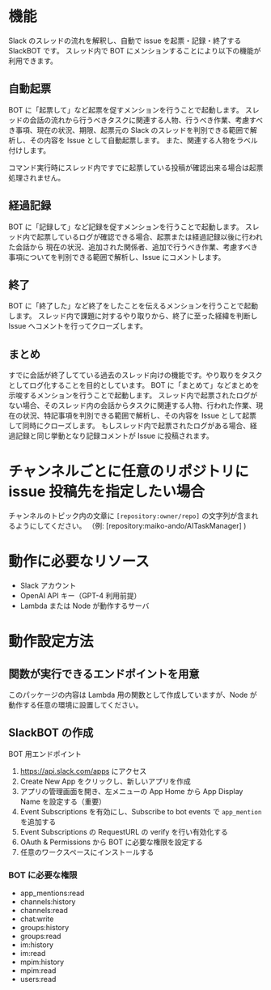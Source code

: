 <!-- @format -->

# 機能

Slack のスレッドの流れを解釈し、自動で issue を起票・記録・終了する SlackBOT です。
スレッド内で BOT にメンションすることにより以下の機能が利用できます。

## 自動起票

BOT に「起票して」など起票を促すメンションを行うことで起動します。
スレッドの会話の流れから行うべきタスクに関連する人物、行うべき作業、考慮すべき事項、現在の状況、期限、起票元の Slack のスレッドを判別できる範囲で解析し、その内容を Issue として自動起票します。
また、関連する人物をラベル付けします。

コマンド実行時にスレッド内ですでに起票している投稿が確認出来る場合は起票処理されません。

## 経過記録

BOT に「記録して」など記録を促すメンションを行うことで起動します。
スレッド内で起票しているログが確認できる場合、起票または経過記録以後に行われた会話から
現在の状況、追加された関係者、追加で行うべき作業、考慮すべき事項についてを判別できる範囲で解析し、Issue にコメントします。

## 終了

BOT に「終了した」など終了をしたことを伝えるメンションを行うことで起動します。
スレッド内で課題に対するやり取りから、終了に至った経緯を判断し Issue へコメントを行ってクローズします。

## まとめ

すでに会話が終了してている過去のスレッド向けの機能です。やり取りをタスクとしてログ化することを目的としています。
BOT に「まとめて」などまとめを示唆するメンションを行うことで起動します。
スレッド内で起票されたログがない場合、そのスレッド内の会話からタスクに関連する人物、行われた作業、現在の状況、特記事項を判別できる範囲で解析し、その内容を Issue として起票して同時にクローズします。
もしスレッド内で起票されたログがある場合、経過記録と同じ挙動となり記録コメントが Issue に投稿されます。

# チャンネルごとに任意のリポジトリに issue 投稿先を指定したい場合

チャンネルのトピック内の文章に `[repository:owner/repo]` の文字列が含まれるようにしてください。
（例: [repository:maiko-ando/AITaskManager] )

# 動作に必要なリソース

- Slack アカウント
- OpenAI API キー（GPT-4 利用前提）
- Lambda または Node が動作するサーバ

# 動作設定方法

## 関数が実行できるエンドポイントを用意

このパッケージの内容は Lambda 用の関数として作成していますが、Node が動作する任意の環境に設置してください。

## SlackBOT の作成

BOT 用エンドポイント

1. https://api.slack.com/apps にアクセス
1. Create New App をクリックし、新しいアプリを作成
1. アプリの管理画面を開き、左メニューの App Home から App Display Name を設定する（重要）
1. Event Subscriptions を有効にし、Subscribe to bot events で `app_mention` を追加する
1. Event Subscriptions の RequestURL の verify を行い有効化する
1. OAuth & Permissions から BOT に必要な権限を設定する
1. 任意のワークスペースにインストールする

### BOT に必要な権限

- app_mentions:read
- channels:history
- channels:read
- chat:write
- groups:history
- groups:read
- im:history
- im:read
- mpim:history
- mpim:read
- users:read
